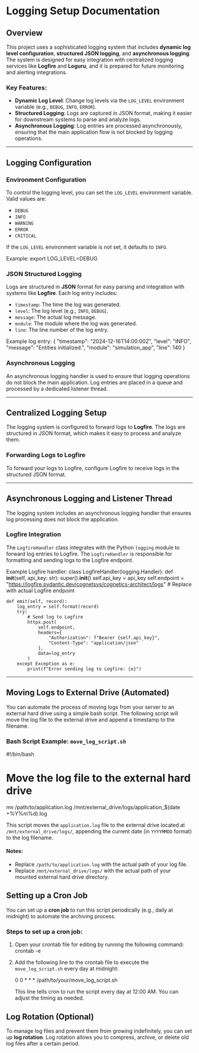 # Logging Setup Documentation

## Overview

This project uses a sophisticated logging system that includes **dynamic log level configuration**, **structured JSON logging**, and **asynchronous logging**. The system is designed for easy integration with centralized logging services like **Logfire** and **Loguru**, and it is prepared for future monitoring and alerting integrations.

### Key Features:
- **Dynamic Log Level**: Change log levels via the `LOG_LEVEL` environment variable (e.g., `DEBUG`, `INFO`, `ERROR`).
- **Structured Logging**: Logs are captured in JSON format, making it easier for downstream systems to parse and analyze logs.
- **Asynchronous Logging**: Log entries are processed asynchronously, ensuring that the main application flow is not blocked by logging operations.

---

## Logging Configuration

### Environment Configuration
To control the logging level, you can set the `LOG_LEVEL` environment variable. Valid values are:
- `DEBUG`
- `INFO`
- `WARNING`
- `ERROR`
- `CRITICAL`

If the `LOG_LEVEL` environment variable is not set, it defaults to `INFO`.

Example:
export LOG_LEVEL=DEBUG

### JSON Structured Logging
Logs are structured in **JSON** format for easy parsing and integration with systems like **Logfire**. Each log entry includes:
- `timestamp`: The time the log was generated.
- `level`: The log level (e.g., `INFO`, `DEBUG`).
- `message`: The actual log message.
- `module`: The module where the log was generated.
- `line`: The line number of the log entry.

Example log entry:
{
    "timestamp": "2024-12-16T14:00:00Z",
    "level": "INFO",
    "message": "Entities initialized.",
    "module": "simulation_app",
    "line": 140
}

### Asynchronous Logging
An asynchronous logging handler is used to ensure that logging operations do not block the main application. Log entries are placed in a queue and processed by a dedicated listener thread.

---

## Centralized Logging Setup

The logging system is configured to forward logs to **Logfire**. The logs are structured in JSON format, which makes it easy to process and analyze them.

### Forwarding Logs to Logfire
To forward your logs to Logfire, configure Logfire to receive logs in the structured JSON format.

---

## Asynchronous Logging and Listener Thread

The logging system includes an asynchronous logging handler that ensures log processing does not block the application.

### Logfire Integration

The `LogfireHandler` class integrates with the Python `logging` module to forward log entries to Logfire. The `LogfireHandler` is responsible for formatting and sending logs to the Logfire endpoint.

Example Logfire handler:
class LogfireHandler(logging.Handler):
    def __init__(self, api_key: str):
        super().__init__()
        self.api_key = api_key
        self.endpoint = "https://logfire.pydantic.dev/cognetsys/cognetics-architect/logs"  # Replace with actual Logfire endpoint

    def emit(self, record):
        log_entry = self.format(record)
        try:
            # Send log to Logfire
            httpx.post(
                self.endpoint,
                headers={
                    "Authorization": f"Bearer {self.api_key}",
                    "Content-Type": "application/json"
                },
                data=log_entry
            )
        except Exception as e:
            print(f"Error sending log to Logfire: {e}")

---

## Moving Logs to External Drive (Automated)

You can automate the process of moving logs from your server to an external hard drive using a simple bash script. The following script will move the log file to the external drive and append a timestamp to the filename.

### Bash Script Example: `move_log_script.sh`

#!/bin/bash

# Move the log file to the external hard drive
mv /path/to/application.log /mnt/external_drive/logs/application_$(date +%Y%m%d).log

This script moves the `application.log` file to the external drive located at `/mnt/external_drive/logs/`, appending the current date (in `YYYYMMDD` format) to the log filename.

#### Notes:
- Replace `/path/to/application.log` with the actual path of your log file.
- Replace `/mnt/external_drive/logs/` with the actual path of your mounted external hard drive directory.

## Setting up a Cron Job

You can set up a **cron job** to run this script periodically (e.g., daily at midnight) to automate the archiving process. 

### Steps to set up a cron job:

1. Open your crontab file for editing by running the following command:
    crontab -e

2. Add the following line to the crontab file to execute the `move_log_script.sh` every day at midnight:

    0 0 * * * /path/to/your/move_log_script.sh

    This line tells cron to run the script every day at 12:00 AM. You can adjust the timing as needed.

## Log Rotation (Optional)

To manage log files and prevent them from growing indefinitely, you can set up **log rotation**. Log rotation allows you to compress, archive, or delete old log files after a certain period.
